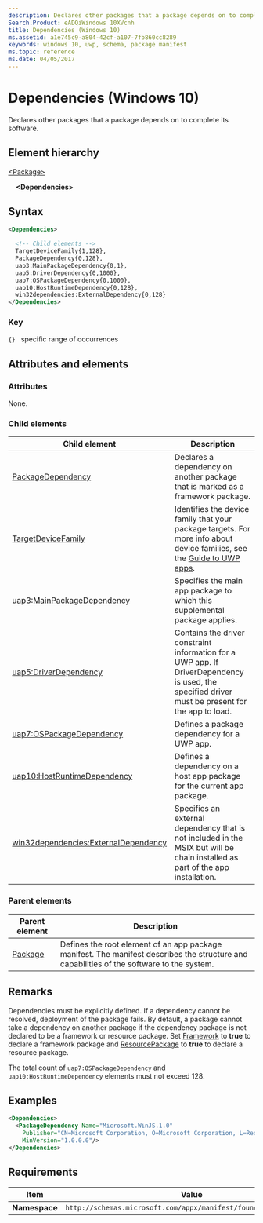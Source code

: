 ```yaml
---
description: Declares other packages that a package depends on to complete its software (Windows 10).
Search.Product: eADQiWindows 10XVcnh
title: Dependencies (Windows 10)
ms.assetid: a1e745c9-a804-42cf-a107-7fb860cc8289
keywords: windows 10, uwp, schema, package manifest
ms.topic: reference
ms.date: 04/05/2017
---
```


# Dependencies (Windows 10)

Declares other packages that a package depends on to complete its software.

## Element hierarchy

[\<Package\>](element-package.md)

&nbsp;&nbsp;&nbsp;&nbsp;**\<Dependencies\>**

## Syntax

```xml
<Dependencies>

  <!-- Child elements -->
  TargetDeviceFamily{1,128},
  PackageDependency{0,128},
  uap3:MainPackageDependency{0,1},
  uap5:DriverDependency{0,1000},
  uap7:OSPackageDependency{0,1000},
  uap10:HostRuntimeDependency{0,128},
  win32dependencies:ExternalDependency{0,128}
</Dependencies>
```

### Key

`{}`   specific range of occurrences

## Attributes and elements

### Attributes

None.

### Child elements

| Child element | Description |
|-|-|
| [PackageDependency](element-packagedependency.md) | Declares a dependency on another package that is marked as a framework package. |
| [TargetDeviceFamily](element-targetdevicefamily.md) | Identifies the device family that your package targets. For more info about device families, see the [Guide to UWP apps](/windows/uwp/get-started/universal-application-platform-guide). |
| [uap3:MainPackageDependency](element-uap3-mainpackagedependency-manual.md) | Specifies the main app package to which this supplemental package applies. |
| [uap5:DriverDependency](element-uap5-driverdependency.md) | Contains the driver constraint information for a UWP app. If DriverDependency is used, the specified driver must be present for the app to load. |
| [uap7:OSPackageDependency](element-uap7-ospackagedependency.md) | Defines a package dependency for a UWP app. |
| [uap10:HostRuntimeDependency](element-uap10-hostruntimedependency.md) | Defines a dependency on a host app package for the current app package. |
| [win32dependencies:ExternalDependency](element-win32dependencies-externaldependency.md) | Specifies an external dependency that is not included in the MSIX but will be chain installed as part of the app installation. |

### Parent elements

| Parent element | Description |
|-|-|
| [Package](element-package.md) | Defines the root element of an app package manifest. The manifest describes the structure and capabilities of the software to the system. |

## Remarks

Dependencies must be explicitly defined. If a dependency cannot be resolved, deployment of the package fails. By default, a package cannot take a dependency on another package if the dependency package is not declared to be a framework or resource package. Set [Framework](element-framework.md) to **true** to declare a framework package and [ResourcePackage](element-resourcepackage.md) to **true** to declare a resource package.

The total count of `uap7:OSPackageDependency` and `uap10:HostRuntimeDependency` elements must not exceed 128.

## Examples

```XML
<Dependencies>
  <PackageDependency Name="Microsoft.WinJS.1.0"
    Publisher="CN=Microsoft Corporation, O=Microsoft Corporation, L=Redmond, S=Washington, C=US"
    MinVersion="1.0.0.0"/>    
</Dependencies>
```

## Requirements

| Item | Value |
|--|--|
| **Namespace** | `http://schemas.microsoft.com/appx/manifest/foundation/windows10` |
